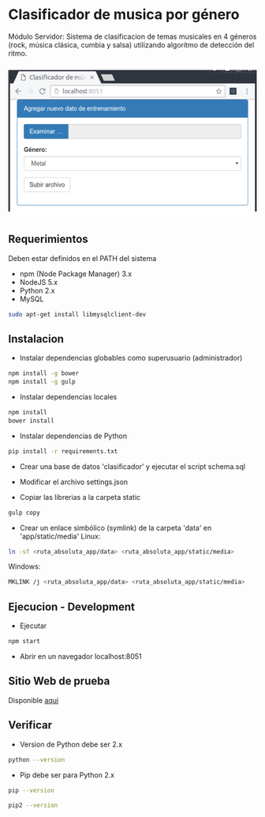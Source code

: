 # Clasificador de musica por género

Módulo Servidor: Sistema de clasificacion de temas musicales en 4 géneros (rock, música clásica, cumbia y salsa) utilizando algoritmo de detección del ritmo.

![alt tag](screenshot.png)

## Requerimientos

Deben estar definidos en el PATH del sistema

- npm (Node Package Manager) 3.x
- NodeJS 5.x
- Python 2.x
- MySQL
```bash
sudo apt-get install libmysqlclient-dev
```

## Instalacion

- Instalar dependencias globables como superusuario (administrador)
```bash
npm install -g bower
npm install -g gulp
```

- Instalar dependencias locales
```bash
npm install
bower install
```

- Instalar dependencias de Python
```bash
pip install -r requirements.txt
```

- Crear una base de datos 'clasificador' y ejecutar el script schema.sql

- Modificar el archivo settings.json

- Copiar las librerias a la carpeta static
```bash
gulp copy
```

- Crear un enlace simbólico (symlink) de la carpeta 'data' en 'app/static/media'
Linux:
```bash
ln -sf <ruta_absoluta_app/data> <ruta_absoluta_app/static/media>
```
Windows:
```bash
MKLINK /j <ruta_absoluta_app/data> <ruta_absoluta_app/static/media>
```

## Ejecucion - Development

- Ejecutar
```bash
npm start
```

- Abrir en un navegador localhost:8051

## Sitio Web de prueba

Disponible [aquí](http://clasificador-yga.rhcloud.com)

## Verificar

- Version de Python debe ser 2.x
```bash
python --version
```

- Pip debe ser para Python 2.x
```bash
pip --version
```
```bash
pip2 --version
```
